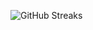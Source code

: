 ![GitHub Streaks](https://github-streaks-mqc9.onrender.com/streak/happilli/image?theme=midnight&cache_bust=1743087150&lang=ja)
